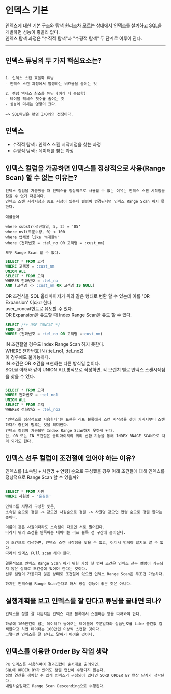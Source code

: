 # 인덱스 기본

인덱스에 대한 기본 구조와 탐색 원리조차 모르는 상태에서 인덱스를 설꼐하고 SQL을 개발하면 성능이 좋을리 없다. <br>
인덱스 탐색 과정은 "수직적 탐색"과 "수평적 탐색" 두 단계로 이루어 진다. 

<hr>

## 인덱스 튜닝의 두 가지 핵심요소는?

```

1. 인덱스 스캔 효율화 튜닝
- 인덱스 스캔 과정에서 발생하는 비효율을 줄이는 것 

2. 랜덤 엑세스 최소화 튜닝 (이게 더 중요함)
- 테이블 엑세스 횟수를 줄이는 것 
- 성능에 미치는 영향이 크다. 

=> SQL튜닝은 랜덤 I/O와의 전쟁이다. 

```

## 인덱스

- 수직적 탐색 : 인덱스 스캔 시작지점을 찾는 과정
- 수평적 탐색 : 데이터를 찾는 과정


## 인덱스 컬럼을 가공하면 인덱스를 정상적으로 사용(Range Scan) 할 수 없는 이유는?

```
인덱스 컬럼을 가공했을 때 인덱스를 정상적으로 사용할 수 없는 이유는 인덱스 스캔 시작점을 찾을 수 없기 때문이다. 
인덱스 스캔 시작지점과 종료 시점이 있는데 컬럼이 변경된다면 인덱스 Range Scan 하지 못한다. 

예를들어

where substr(생년월일, 5, 2) = '05'
where nvl(주문수량, 0) < 100
where 업체명 like '%대한%'
where (전화번호 = :tel_no OR 고객명 = :cust_nm)

모두 Range Scan 할 수 없다. 
```

``` sql
SELECT * FROM 고객
WHERE 고객명 = :cust_nm
UNION ALL
SELECT * FROM 고객
WHERER 전화번호 = :tel_no
AND (고객명 <> :cust_nm OR 고객명 IS NULL)

```
OR 조건식을 SQL 옵티마이저가 위와 같은 형태로 변환 할 수 있는데 이를 'OR Expansion' 이라고 한다.<br> 
user_concat힌트로 유도할 수 있다. <br> 
OR Expansion을 유도할 때 Index Range Scan을 유도 할 수 있다. <br>

``` sql
SELECT /*+ USE CONCAT */ 
FROM 고객
WHERE (전화번호 = :tel_no OR 고객명 =:cust_nm)
```

IN 조건절일 경우도 Index Range Scan 하지 못한다. <br>
WHERE 전화번호 IN (:tel_no1, :tel_no2) <br>
이 경우에도 불가능하다. <br>
IN 조건은 OR 조건을 표현하는 다른 방식일 뿐이다. <br>
SQL을 아래와 같이 UNION ALL방식으로 작성하면, 각 브랜치 별로 인덱스 스캔시작점을 찾을 수 있다.<br>

```sql

SELECT * FROM 고객
WHERE 전화번호 = :tel_no1
UNION ALL
SELECT * FROM 고객
WHERER 전화번호 = :tel_no2

```

```
'인덱스를 정상적으로 사용한다'는 표현은 리프 블록에서 스캔 시작점을 찾아 거기서부터 스캔하다가 중간에 멈추는 것을 의미한다.
인덱스 컬럼이 가공되면 Index Range Scan하지 못하게 된다. 
단, OR 또는 IN 조건절은 옵티마이저의 쿼리 변환 기능을 통해 INDEX RNAGE SCAN으로 처리 되기도 한다.  

```

## 인덱스 선두 컬럼이 조건절에 있어야 하는 이유? 

인덱스를 [소속팀 + 사원명 + 연령] 순으로 구성했을 경우 아래 조건절에 대해 인덱스를 정상적으로 Range Scan 할 수 있을까?

``` sql

SELECT * FROM 사원
WHERE 사원명 = '홍길동'

```

```
인덱스를 저렇게 구성한 뜻은, 
소속팀 순으로 정렬 -> 같으면 사원순으로 정렬 -> 사원명 같으면 연령 순으로 정렬 한다는 뜻이다.

이름이 같은 사원이더라도 소속팀이 다르면 서로 떨어진다. 
따라서 위의 조건을 만족하는 데이터는 리프 블록 전 구간에 흩어진다. 

이 조건으로 검색하면, 인덱스 스캔 시작점을 찾을 수 없고, 어디서 멈춰야 할지도 알 수 없다. 
따라서 인덱스 FUll scan 해야 한다. 

결론적으로 인덱스 Range Scan 하기 위한 가장 첫 번쨰 조건은 인덱스 선두 컬럼이 가공되지 않은 상태로 조건절에 있어야 한다는 것이다. 
선두 컬럼이 가공되지 않은 상태로 조건절에 있으면 인덱스 Range Scan은 무조건 가능하다. 

하지만 인덱스를 Range Scan한다고 해서 항상 성능이 좋은 것은 아니다. 

```

## 실행계획을 보고 인덱스를 잘 탄다고 튜닝을 끝내면 되나? 

```
인덱스를 정말 잘 타는지는 인덱스 리프 블록에서 스캔하는 양을 따져봐야 한다. 

하루에 100만건이 넘는 데이터가 들어오는 테이블에 주문일자와 상품번호를 Like 중간값 검색한다고 하면 데이터는 100만건 이상씩 스캔할 것이다. 
그렇다면 인덱스를 잘 탄다고 말하기 어려울 것이다. 

```

## 인덱스를 이용한 Order By 작업 생략

```
PK 인덱스를 사용하며여 결과집합이 순서대로 출려되면, 
SQL에 ORDER BY가 있어도 정렬 연산이 수행되지 않는다.
정렬 연산을 생략할 수 있게 인덱스가 구성되어 있다면 SORD ORDER BY 연산 단계가 생략된다. 
내림차순일때도 Range Scan Descending으로 수행된다.

```

 

